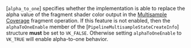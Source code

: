 [`alpha_to_one`] specifies whether the
implementation is able to replace the alpha value of the fragment shader
color output in the [Multisample Coverage](https://www.khronos.org/registry/vulkan/specs/1.3-extensions/html/vkspec.html#fragops-covg) fragment
operation.
If this feature is not enabled, then the `alphaToOneEnable` member
of the [`PipelineMultisampleStateCreateInfo`] structure  **must**  be set
to `VK_FALSE`.
Otherwise setting `alphaToOneEnable` to `VK_TRUE` will enable
alpha-to-one behavior.